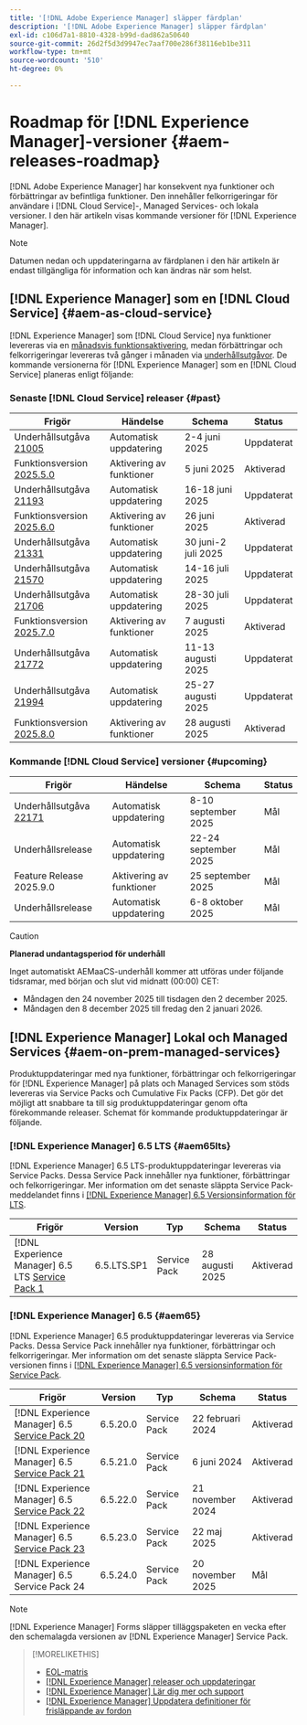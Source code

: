 ```yaml
---
title: '[!DNL Adobe Experience Manager] släpper färdplan'
description: '[!DNL Adobe Experience Manager] släpper färdplan'
exl-id: c106d7a1-8810-4328-b99d-dad862a50640
source-git-commit: 26d2f5d3d9947ec7aaf700e286f38116eb1be311
workflow-type: tm+mt
source-wordcount: '510'
ht-degree: 0%

---
```



# Roadmap för [!DNL Experience Manager]-versioner {#aem-releases-roadmap}

[!DNL Adobe Experience Manager] har konsekvent nya funktioner och förbättringar av befintliga funktioner. Den innehåller felkorrigeringar för användare i [!DNL Cloud Service]-, Managed Services- och lokala versioner. I den här artikeln visas kommande versioner för [!DNL Experience Manager].

>[!NOTE]
>
>Datumen nedan och uppdateringarna av färdplanen i den här artikeln är endast tillgängliga för information och kan ändras när som helst.

## [!DNL Experience Manager] som en [!DNL Cloud Service] {#aem-as-cloud-service}

[!DNL Experience Manager] som [!DNL Cloud Service] nya funktioner levereras via en [månadsvis funktionsaktivering](https://experienceleague.adobe.com/sv/docs/experience-manager-cloud-service/content/release-notes/release-notes/release-notes-current), medan förbättringar och felkorrigeringar levereras två gånger i månaden via [underhållsutgåvor](https://experienceleague.adobe.com/sv/docs/experience-manager-cloud-service/content/release-notes/maintenance/latest).
De kommande versionerna för [!DNL Experience Manager] som en [!DNL Cloud Service] planeras enligt följande:

### Senaste [!DNL Cloud Service] releaser {#past}

| Frigör | Händelse | Schema | Status |
|---|---|---|---|
| Underhållsutgåva [21005](https://experienceleague.adobe.com/sv/docs/experience-manager-cloud-service/content/release-notes/maintenance/2025/2025-5-0#21005) | Automatisk uppdatering | 2-4 juni 2025 | Uppdaterat |
| Funktionsversion [2025.5.0](https://experienceleague.adobe.com/sv/docs/experience-manager-cloud-service/content/release-notes/release-notes/2025/release-notes-2025-5-0) | Aktivering av funktioner | 5 juni 2025 | Aktiverad |
| Underhållsutgåva [21193](https://experienceleague.adobe.com/sv/docs/experience-manager-cloud-service/content/release-notes/maintenance/2025/2025-6-0) | Automatisk uppdatering | 16-18 juni 2025 | Uppdaterat |
| Funktionsversion [2025.6.0](https://experienceleague.adobe.com/sv/docs/experience-manager-cloud-service/content/release-notes/release-notes/2025/release-notes-2025-6-0) | Aktivering av funktioner | 26 juni 2025 | Aktiverad |
| Underhållsutgåva [21331](https://experienceleague.adobe.com/sv/docs/experience-manager-cloud-service/content/release-notes/maintenance/2025/2025-7-0#21331) | Automatisk uppdatering | 30 juni-2 juli 2025 | Uppdaterat |
| Underhållsutgåva [21570](https://experienceleague.adobe.com/sv/docs/experience-manager-cloud-service/content/release-notes/maintenance/2025/2025-7-0#21570) | Automatisk uppdatering | 14-16 juli 2025 | Uppdaterat |
| Underhållsutgåva [21706](https://experienceleague.adobe.com/sv/docs/experience-manager-cloud-service/content/release-notes/maintenance/2025/2025-7-0#21706) | Automatisk uppdatering | 28-30 juli 2025 | Uppdaterat |
| Funktionsversion [2025.7.0](https://experienceleague.adobe.com/sv/docs/experience-manager-cloud-service/content/release-notes/release-notes/2025/release-notes-2025-7-0) | Aktivering av funktioner | 7 augusti 2025 | Aktiverad |
| Underhållsutgåva [21772](https://experienceleague.adobe.com/sv/docs/experience-manager-cloud-service/content/release-notes/maintenance/2025/2025-8-0#21772) | Automatisk uppdatering | 11-13 augusti 2025 | Uppdaterat |
| Underhållsutgåva [21994](https://experienceleague.adobe.com/sv/docs/experience-manager-cloud-service/content/release-notes/maintenance/2025/2025-8-0#21994) | Automatisk uppdatering | 25-27 augusti 2025 | Uppdaterat |
| Funktionsversion [2025.8.0](https://experienceleague.adobe.com/sv/docs/experience-manager-cloud-service/content/release-notes/release-notes/release-notes-current) | Aktivering av funktioner | 28 augusti 2025 | Aktiverad |

### Kommande [!DNL Cloud Service] versioner {#upcoming}

| Frigör | Händelse | Schema | Status |
|---|---|---|---|
| Underhållsutgåva [22171](https://experienceleague.adobe.com/sv/docs/experience-manager-cloud-service/content/release-notes/maintenance/latest) | Automatisk uppdatering | 8-10 september 2025 | Mål |
| Underhållsrelease | Automatisk uppdatering | 22-24 september 2025 | Mål |
| Feature Release 2025.9.0 | Aktivering av funktioner | 25 september 2025 | Mål |
| Underhållsrelease | Automatisk uppdatering | 6-8 oktober 2025 | Mål |

>[!CAUTION]
>
>**Planerad undantagsperiod för underhåll**
>
> Inget automatiskt AEMaaCS-underhåll kommer att utföras under följande tidsramar, med början och slut vid midnatt (00:00) CET:
>
>* Måndagen den 24 november 2025 till tisdagen den 2 december 2025.
>* Måndagen den 8 december 2025 till fredag den 2 januari 2026.

## [!DNL Experience Manager] Lokal och Managed Services {#aem-on-prem-managed-services}

Produktuppdateringar med nya funktioner, förbättringar och felkorrigeringar för [!DNL Experience Manager] på plats och Managed Services som stöds levereras via Service Packs och Cumulative Fix Packs (CFP). Det gör det möjligt att snabbare ta till sig produktuppdateringar genom ofta förekommande releaser. Schemat för kommande produktuppdateringar är följande.

### [!DNL Experience Manager] 6.5 LTS {#aem65lts}

[!DNL Experience Manager] 6.5 LTS-produktuppdateringar levereras via Service Packs. Dessa Service Pack innehåller nya funktioner, förbättringar och felkorrigeringar. Mer information om det senaste släppta Service Pack-meddelandet finns i [[!DNL Experience Manager] 6.5 Versionsinformation för LTS](https://experienceleague.adobe.com/sv/docs/experience-manager-65-lts/content/release-notes/release-notes).

| Frigör | Version | Typ | Schema | Status |
|---|---|---|---|---|
| [!DNL Experience Manager] 6.5 LTS [Service Pack 1](https://experienceleague.adobe.com/sv/docs/experience-manager-65-lts/content/release-notes/release-notes) | 6.5.LTS.SP1 | Service Pack | 28 augusti 2025 | Aktiverad |

### [!DNL Experience Manager] 6.5 {#aem65}

[!DNL Experience Manager] 6.5 produktuppdateringar levereras via Service Packs. Dessa Service Pack innehåller nya funktioner, förbättringar och felkorrigeringar. Mer information om det senaste släppta Service Pack-versionen finns i [[!DNL Experience Manager] 6.5 versionsinformation för Service Pack](https://experienceleague.adobe.com/sv/docs/experience-manager-65/content/release-notes/release-notes).

| Frigör | Version | Typ | Schema | Status |
|---|---|---|---|---|
| [!DNL Experience Manager] 6.5 [Service Pack 20](https://experienceleague.adobe.com/sv/docs/experience-manager-65/content/release-notes/service-pack/6-5-20) | 6.5.20.0 | Service Pack | 22 februari 2024 | Aktiverad |
| [!DNL Experience Manager] 6.5 [Service Pack 21](https://experienceleague.adobe.com/sv/docs/experience-manager-65/content/release-notes/service-pack/6-5-21) | 6.5.21.0 | Service Pack | 6 juni 2024 | Aktiverad |
| [!DNL Experience Manager] 6.5 [Service Pack 22](https://experienceleague.adobe.com/sv/docs/experience-manager-65/content/release-notes/service-pack/6-5-22) | 6.5.22.0 | Service Pack | 21 november 2024 | Aktiverad |
| [!DNL Experience Manager] 6.5 [Service Pack 23](https://experienceleague.adobe.com/sv/docs/experience-manager-65/content/release-notes/release-notes) | 6.5.23.0 | Service Pack | 22 maj 2025 | Aktiverad |
| [!DNL Experience Manager] 6.5 Service Pack 24 | 6.5.24.0 | Service Pack | 20 november 2025 | Mål |

>[!NOTE]
>
>[!DNL Experience Manager] Forms släpper tilläggspaketen en vecka efter den schemalagda versionen av [!DNL Experience Manager] Service Pack.

>[!MORELIKETHIS]
>
>* [EOL-matris](https://helpx.adobe.com/se/support/programs/eol-matrix.html)
>* [[!DNL Experience Manager] releaser och uppdateringar](https://experienceleague.adobe.com/sv/docs/experience-manager-release-information/aem-release-updates/aem-releases-updates)
>* [[!DNL Experience Manager] Lär dig mer och support](https://experienceleague.adobe.com/sv/docs/experience-manager-cloud-service)
>* [[!DNL Experience Manager] Uppdatera definitioner för frisläppande av fordon](/help/using/update-release-vehicle-definitions.md)
